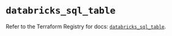 # `databricks_sql_table`

Refer to the Terraform Registry for docs: [`databricks_sql_table`](https://registry.terraform.io/providers/databricks/databricks/1.76.0/docs/resources/sql_table).
